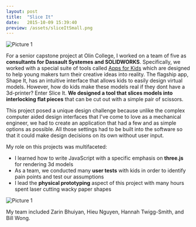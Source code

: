 ```yaml
---
layout: post
title:  "Slice It"
date:   2015-10-09 15:39:40
preview: /assets/sliceItSmall.png
---
```


![Picture 1]({{"/assets/sliceItLarge.PNG"|absolute_url}})

For a senior capstone project at Olin College, I worked on a team of five as __consultants for Dassault Systemes and SOLIDWORKS__. Specifically, we worked with a special suite of tools called [Apps for Kids](http://www.swappsforkids.com/) which are designed to help young makers turn their creative ideas into reality. The flagship app, Shape It, has an intuitive interface that allows kids to easily design virtual models. However, how do kids make these models real if they dont have a 3d-printer? Enter Slice It. __We designed a tool that slices models into interlocking flat pieces__ that can be cut out with a simple pair of scissors. 

This project posed a unique design challenge because unlike the complex computer aided design interfaces that I've come to love as a mechanical engineer, we had to create an application that had a few and as simple options as possible. All those settings had to be built into the software so that it could make design decisions on its own without user input. 

My role on this projects was multifaceted:
- I learned how to write JavaScript with a specific emphasis on __three.js__ for rendering 3d models
- As a team, we conducted many __user tests__ with kids in order to identify pain points and test our assumptions
- I lead the __physical prototyping__ aspect of this project with many hours spent laser cutting wacky paper shapes

![Picture 1]({{"/assets/laserMoose.jpg"|absolute_url}})

My team included Zarin Bhuiyan, Hieu Nguyen, Hannah Twigg-Smith, and Bill Wong.
